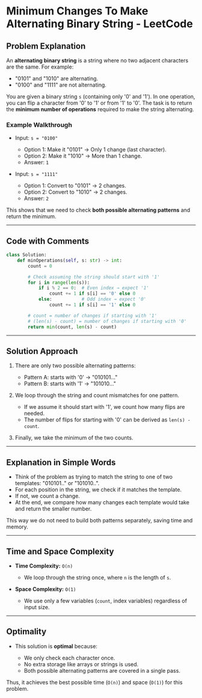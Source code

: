 # Minimum Changes To Make Alternating Binary String - LeetCode

## Problem Explanation

An **alternating binary string** is a string where no two adjacent characters are the same. For example:

* "0101" and "1010" are alternating.
* "0100" and "1111" are not alternating.

You are given a binary string `s` (containing only '0' and '1'). In one operation, you can flip a character from '0' to '1' or from '1' to '0'. The task is to return the **minimum number of operations** required to make the string alternating.

### Example Walkthrough

* Input: `s = "0100"`

  * Option 1: Make it "0101" → Only 1 change (last character).
  * Option 2: Make it "1010" → More than 1 change.
  * Answer: `1`

* Input: `s = "1111"`

  * Option 1: Convert to "0101" → 2 changes.
  * Option 2: Convert to "1010" → 2 changes.
  * Answer: `2`

This shows that we need to check **both possible alternating patterns** and return the minimum.

---

## Code with Comments

```python
class Solution:
    def minOperations(self, s: str) -> int:
        count = 0

        # Check assuming the string should start with '1'
        for i in range(len(s)):
            if i % 2 == 0:  # Even index → expect '1'
                count += 1 if s[i] == '0' else 0
            else:           # Odd index → expect '0'
                count += 1 if s[i] == '1' else 0

        # count = number of changes if starting with '1'
        # (len(s) - count) = number of changes if starting with '0'
        return min(count, len(s) - count)
```

---

## Solution Approach

1. There are only two possible alternating patterns:

   * Pattern A: starts with '0' → "010101..."
   * Pattern B: starts with '1' → "101010..."

2. We loop through the string and count mismatches for one pattern.

   * If we assume it should start with '1', we count how many flips are needed.
   * The number of flips for starting with '0' can be derived as `len(s) - count`.

3. Finally, we take the minimum of the two counts.

---

## Explanation in Simple Words

* Think of the problem as trying to match the string to one of two templates: "010101.." or "101010..".
* For each position in the string, we check if it matches the template.
* If not, we count a change.
* At the end, we compare how many changes each template would take and return the smaller number.

This way we do not need to build both patterns separately, saving time and memory.

---

## Time and Space Complexity

* **Time Complexity:** `O(n)`

  * We loop through the string once, where `n` is the length of `s`.
* **Space Complexity:** `O(1)`

  * We use only a few variables (`count`, index variables) regardless of input size.

---

## Optimality

* This solution is **optimal** because:

  * We only check each character once.
  * No extra storage like arrays or strings is used.
  * Both possible alternating patterns are covered in a single pass.


Thus, it achieves the best possible time (`O(n)`) and space (`O(1)`) for this problem.
